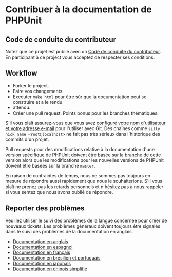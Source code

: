 # Contribuer à la documentation de PHPUnit

## Code de conduite du contributeur

Notez que ce projet est publié avec un 
[Code de conduite du contributeur](CODE_OF_CONDUCT.md). En participant à ce 
project vous acceptez de respecter ses conditions.

## Workflow

* Forker le project.
* Faire vos changements.
* Executer `make html` pour être sûr que la documentation peut se construire et a le rendu 
* attendu.
* Créer une pull request. Points bonus pour les branches thématiques.

S'il vous plaît assurez-vous que vous avez
[configuré votre nom d'utilisateur et votre adresse e-mail](https://git-scm.com/book/en/v2/Getting-Started-First-Time-Git-Setup) 
pour l'utiliser avec Git. Des chaînes comme `silly nick name <root@localhost>` ne fait pas très sérieux 
dans l'historique des commits d'un projet.

Pull requests pour des modifications relative à la documentation d'une version spécifique de 
PHPUnit doivent être basée sur la branche de cette version alors que les modifications pour les nouvelles
versions de PHPUnit doivent être basées sur la branche `master`.  

En raison de contraintes de temps, nous ne sommes pas toujours en mesure de répondre aussi rapidement que nous 
le souhaiterions. S'il vous plaît ne prenez pas les retards personnels et n'hésitez pas à nous rappeler si 
vous sentez que nous avons oublié de répondre.

## Reporter des problèmes

Veuillez utiliser le suivi des problèmes de la langue concernée pour créer de nouveaux tickets. 
Les problèmes généraux doivent toujours être signalés dans le suivi des problèmes de la documentation 
en anglais.

* [Documentation en anglais](https://github.com/sebastianbergmann/phpunit-documentation-english/issues)
* [Documentation en espagnol](https://github.com/sebastianbergmann/phpunit-documentation-spanish/issues)
* [Documentation en français](https://github.com/sebastianbergmann/phpunit-documentation-french/issues)
* [Documentation en brésilien et portuguais](https://github.com/sebastianbergmann/phpunit-documentation-brazilian-portuguese/issues)
* [Documentation en japonais](https://github.com/sebastianbergmann/phpunit-documentation-japanese/issues)
* [Documentation en chinois simplifié](https://github.com/sebastianbergmann/phpunit-documentation-chinese/issues)

